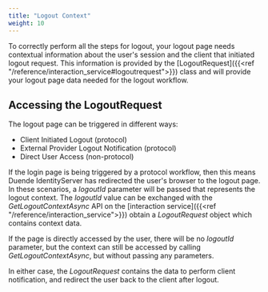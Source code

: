 ```yaml
---
title: "Logout Context"
weight: 10
---
```


To correctly perform all the steps for logout, your logout page needs contextual information about the user's session and the client that initiated logout request.
This information is provided by the [LogoutRequest]({{<ref "/reference/interaction_service#logoutrequest">}}) class and will provide your logout page data needed for the logout workflow.

## Accessing the LogoutRequest

The logout page can be triggered in different ways:
* Client Initiated Logout (protocol)
* External Provider Logout Notification (protocol)
* Direct User Access (non-protocol)

If the login page is being triggered by a protocol workflow, then this means Duende IdentityServer has redirected the user's browser to the logout page.
In these scenarios, a *logoutId* parameter will be passed that represents the logout context. 
The *logoutId* value can be exchanged with the *GetLogoutContextAsync* API on the [interaction service]({{<ref "/reference/interaction_service">}}) obtain a *LogoutRequest* object which contains context data.

If the page is directly accessed by the user, there will be no *logoutId* parameter, but the context can still be accessed by calling *GetLogoutContextAsync*, but without passing any parameters.

In either case, the *LogoutRequest* contains the data to perform client notification, and redirect the user back to the client after logout.
